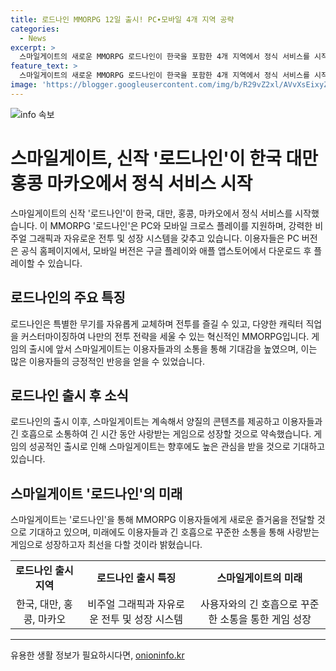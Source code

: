 ```yaml
---
title: 로드나인 MMORPG 12일 출시! PC∙모바일 4개 지역 공략
categories:
  - News
excerpt: >
  스마일게이트의 새로운 MMORPG 로드나인이 한국을 포함한 4개 지역에서 정식 서비스를 시작했다. PC와 모바일에서의 크로스 플레이를 지원하며, 뛰어난 비주얼 그래픽과 함께 육성 자유도를 제공한다. 아홉 가지의 무기를 자유롭게 전환하고 캐릭터 직업을 커스터마이징할 수 있는 등 풍부한 전투 전략을 제공하며, 이용자들의 기대감을 높이기 위해 적극적인 소통을 이어가고 있다. 출시 첫 날의 서버 다운 사건에도 불구하고, 스마일게이트는 향후 이용자들과의 긴 호흡으로 게임을 계속 발전시켜 나갈 것으로 전했다.
feature_text: >
  스마일게이트의 새로운 MMORPG 로드나인이 한국을 포함한 4개 지역에서 정식 서비스를 시작했다. PC와 모바일에서의 크로스 플레이를 지원하며, 뛰어난 비주얼 그래픽과 함께 육성 자유도를 제공한다. 아홉 가지의 무기를 자유롭게 전환하고 캐릭터 직업을 커스터마이징할 수 있는 등 풍부한 전투 전략을 제공하며, 이용자들의 기대감을 높이기 위해 적극적인 소통을 이어가고 있다. 출시 첫 날의 서버 다운 사건에도 불구하고, 스마일게이트는 향후 이용자들과의 긴 호흡으로 게임을 계속 발전시켜 나갈 것으로 전했다.
image: 'https://blogger.googleusercontent.com/img/b/R29vZ2xl/AVvXsEixyZcFfHzMRdzZMjFBmAUKJYCLCGyLL1o632UiGVXcaFdKo_bkvkuCioo0uUKlGfBVcT3P84aROyZIXSBEx3Aw5nCQ3pTgDom1WDC4m8eifvWiAmWEEVb4x6G_l8C0QH225ldMjyaFvpxGEBGNO37VmDTDMHGhJPq73UglMfDca1-0aw/s1600/blogspot.png'
---
```


<p><img src="https://blogger.googleusercontent.com/img/b/R29vZ2xl/AVvXsEixyZcFfHzMRdzZMjFBmAUKJYCLCGyLL1o632UiGVXcaFdKo_bkvkuCioo0uUKlGfBVcT3P84aROyZIXSBEx3Aw5nCQ3pTgDom1WDC4m8eifvWiAmWEEVb4x6G_l8C0QH225ldMjyaFvpxGEBGNO37VmDTDMHGhJPq73UglMfDca1-0aw/s1600/blogspot.png" alt="info 속보" /></p>

<h1>스마일게이트, 신작 '로드나인'이 한국 대만 홍콩 마카오에서 정식 서비스 시작</h1>

<p data-ke-size="size16">스마일게이트의 신작 '로드나인'이 한국, 대만, 홍콩, 마카오에서 정식 서비스를 시작했습니다. 이 MMORPG '로드나인'은 PC와 모바일 크로스 플레이를 지원하며, 강력한 비주얼 그래픽과 자유로운 전투 및 성장 시스템을 갖추고 있습니다. 이용자들은 PC 버전은 공식 홈페이지에서, 모바일 버전은 구글 플레이와 애플 앱스토어에서 다운로드 후 플레이할 수 있습니다.</p>

<h2 data-ke-size="size26">로드나인의 주요 특징</h2>

<p data-ke-size="size16">로드나인은 특별한 무기를 자유롭게 교체하며 전투를 즐길 수 있고, 다양한 캐릭터 직업을 커스터마이징하여 나만의 전투 전략을 세울 수 있는 혁신적인 MMORPG입니다. 게임의 출시에 앞서 스마일게이트는 이용자들과의 소통을 통해 기대감을 높였으며, 이는 많은 이용자들의 긍정적인 반응을 얻을 수 있었습니다.</p>

<h2 data-ke-size="size26">로드나인 출시 후 소식</h2>

<p data-ke-size="size16">로드나인의 출시 이후, 스마일게이트는 계속해서 양질의 콘텐츠를 제공하고 이용자들과 긴 호흡으로 소통하여 긴 시간 동안 사랑받는 게임으로 성장할 것으로 약속했습니다. 게임의 성공적인 출시로 인해 스마일게이트는 향후에도 높은 관심을 받을 것으로 기대하고 있습니다.</p>

<h2 data-ke-size="size26">스마일게이트 '로드나인'의 미래</h2>

<p data-ke-size="size16">스마일게이트는 '로드나인'을 통해 MMORPG 이용자들에게 새로운 즐거움을 전달할 것으로 기대하고 있으며, 미래에도 이용자들과 긴 호흡으로 꾸준한 소통을 통해 사랑받는 게임으로 성장하고자 최선을 다할 것이라 밝혔습니다.</p>

<table>
  <tr>
    <td style="text-align: center; height: 17px;"><b>로드나인 출시 지역</b></td>
    <td style="text-align: center; height: 17px;"><b>로드나인 출시 특징</b></td>
    <td style="text-align: center; height: 17px;"><b>스마일게이트의 미래</b></td>
  </tr>
  <tr>
    <td style="text-align: center;">한국, 대만, 홍콩, 마카오</td>
    <td style="text-align: center;">비주얼 그래픽과 자유로운 전투 및 성장 시스템</td>
    <td style="text-align: center;">사용자와의 긴 호흡으로 꾸준한 소통을 통한 게임 성장</td>
  </tr>
</table>

<hr>
유용한 생활 정보가 필요하시다면, <a href="https://onioninfo.kr" rel="dofollow">onioninfo.kr</a>


